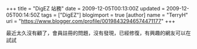 +++
title = "DigEZ 站務"
date = 2009-12-05T00:13:00Z
updated = 2009-12-05T00:14:50Z
tags = ["DigEZ"]
blogimport = true 
[author]
	name = "TerryH"
	uri = "https://www.blogger.com/profile/00198432946574471177"
+++

最近太久沒有顧了，會員註冊的問題，沒有發現，已經修復，有興趣的網友可以在試試
